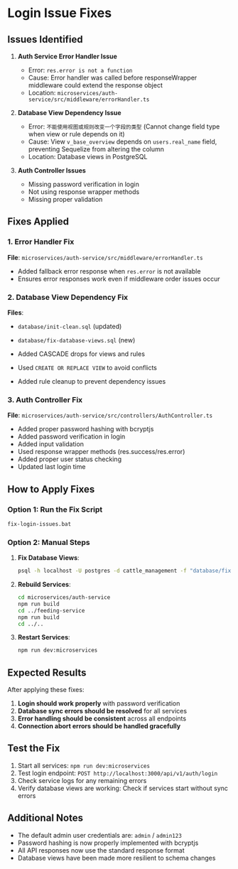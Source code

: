 # Login Issue Fixes

## Issues Identified

1. **Auth Service Error Handler Issue**
   - Error: `res.error is not a function`
   - Cause: Error handler was called before responseWrapper middleware could extend the response object
   - Location: `microservices/auth-service/src/middleware/errorHandler.ts`

2. **Database View Dependency Issue**
   - Error: `不能使用视图或规则改变一个字段的类型` (Cannot change field type when view or rule depends on it)
   - Cause: View `v_base_overview` depends on `users.real_name` field, preventing Sequelize from altering the column
   - Location: Database views in PostgreSQL

3. **Auth Controller Issues**
   - Missing password verification in login
   - Not using response wrapper methods
   - Missing proper validation

## Fixes Applied

### 1. Error Handler Fix
**File**: `microservices/auth-service/src/middleware/errorHandler.ts`
- Added fallback error response when `res.error` is not available
- Ensures error responses work even if middleware order issues occur

### 2. Database View Dependency Fix
**Files**: 
- `database/init-clean.sql` (updated)
- `database/fix-database-views.sql` (new)

- Added CASCADE drops for views and rules
- Used `CREATE OR REPLACE VIEW` to avoid conflicts
- Added rule cleanup to prevent dependency issues

### 3. Auth Controller Fix
**File**: `microservices/auth-service/src/controllers/AuthController.ts`
- Added proper password hashing with bcryptjs
- Added password verification in login
- Added input validation
- Used response wrapper methods (res.success/res.error)
- Added proper user status checking
- Updated last login time

## How to Apply Fixes

### Option 1: Run the Fix Script
```bash
fix-login-issues.bat
```

### Option 2: Manual Steps
1. **Fix Database Views**:
   ```bash
   psql -h localhost -U postgres -d cattle_management -f "database/fix-database-views.sql"
   ```

2. **Rebuild Services**:
   ```bash
   cd microservices/auth-service
   npm run build
   cd ../feeding-service
   npm run build
   cd ../..
   ```

3. **Restart Services**:
   ```bash
   npm run dev:microservices
   ```

## Expected Results

After applying these fixes:

1. **Login should work properly** with password verification
2. **Database sync errors should be resolved** for all services
3. **Error handling should be consistent** across all endpoints
4. **Connection abort errors should be handled gracefully**

## Test the Fix

1. Start all services: `npm run dev:microservices`
2. Test login endpoint: `POST http://localhost:3000/api/v1/auth/login`
3. Check service logs for any remaining errors
4. Verify database views are working: Check if services start without sync errors

## Additional Notes

- The default admin user credentials are: `admin` / `admin123`
- Password hashing is now properly implemented with bcryptjs
- All API responses now use the standard response format
- Database views have been made more resilient to schema changes